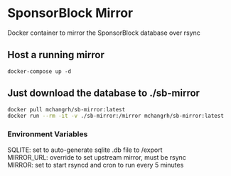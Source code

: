 # SponsorBlock Mirror

Docker container to mirror the SponsorBlock database over rsync

## Host a running mirror
`docker-compose up -d`

## Just download the database to ./sb-mirror
```sh
docker pull mchangrh/sb-mirror:latest
docker run --rm -it -v ./sb-mirror:/mirror mchangrh/sb-mirror:latest
```

### Environment Variables
SQLITE: set to auto-generate sqlite .db file to /export  
MIRROR_URL: override to set upstream mirror, must be rsync  
MIRROR: set to start rsyncd and cron to run every 5 minutes